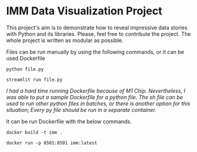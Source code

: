 # IMM Data Visualization Project

This project's aim is to demonstrate how to reveal impressive data stories with Python and its libraries. Please, feel free to contribute the project. The whole project is written as modular as possible.

Files can be run manually by using the following commands, or it can be used Dockerfile

```python file.py```

```streamlit run file.py```

*I had a hard time running Dockerfile because of M1 Chip. Nevertheless, I was able to put a sample Dockerfile for a python file. The sh file can be used to run other python files in batches, or there is another option for this situation; Every py file should be run in a separate container.*

It can be run Dockerfile with the below commands.

```docker build -t imm .```

```docker run -p 8501:8501 imm:latest```